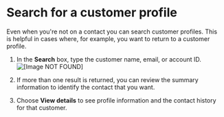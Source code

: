 # Search for a customer profile<a name="search-customer-profile"></a>

Even when you're not on a contact you can search customer profiles\. This is helpful in cases where, for example, you want to return to a customer profile\. 

1. In the **Search** box, type the customer name, email, or account ID\.  
![\[Image NOT FOUND\]](http://docs.aws.amazon.com/connect/latest/adminguide/images/customer-profiles-search-not-connected.png)

1. If more than one result is returned, you can review the summary information to identify the contact that you want\.

1. Choose **View details** to see profile information and the contact history for that customer\.